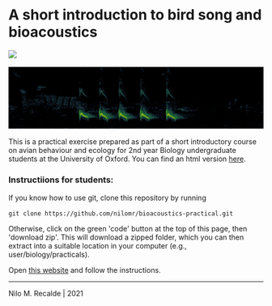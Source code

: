 
# A short introduction to bird song and bioacoustics

![](https://img.shields.io/badge/-R_Markdown-blue?style=flat&labelColor=white&logo=RStudio&logoColor=blue)

![](/reports/figures/boxes.gif)

This is a practical exercise prepared as part of a short introductory course on avian behaviour and ecology for 2nd year Biology undergraduate students at the University of Oxford. 
You can find an html version [here](https://nilomr.github.io/bioacoustics-practical).

### Instructiions for students:

If you know how to use git, clone this repository by running
```
git clone https://github.com/nilomr/bioacoustics-practical.git
```
Otherwise, click on the green 'code' button at the top of this page, then 'download zip'. This will download a zipped folder, which you can then extract into a suitable location in your computer (e.g., user/biology/practicals).

Open [this website](https://nilomr.github.io/bioacoustics-practical) and follow the instructions.

***
Nilo M. Recalde | 2021

